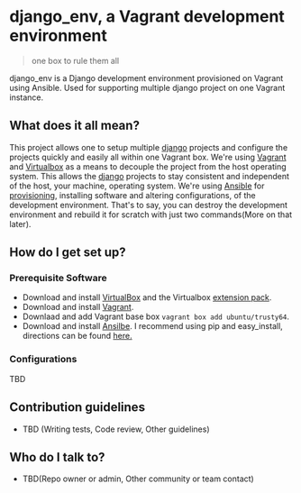 # django_env, a Vagrant development environment
> one box to rule them all

django_env is a Django development environment provisioned on Vagrant using Ansible. Used for supporting multiple django project on one Vagrant instance.

## What does it all mean? ###
This project allows one to setup multiple [django](https://www.djangoproject.com/) projects and configure the projects quickly and easily all within one Vagrant box. We're using [Vagrant](https://www.vagrantup.com/) and [Virtualbox](https://www.virtualbox.org) as a means to decouple the project from the host operating system. This allows the [django](https://www.djangoproject.com/) projects to stay consistent and independent of the host, your machine, operating system.
We're using [Ansible](http://www.ansible.com/about) for [provisioning](https://docs.vagrantup.com/v2/provisioning/index.html), installing software and altering configurations, of the development environment. That's to say, you can destroy the development environment and rebuild it for scratch with just two commands(More on that later).

## How do I get set up?
### Prerequisite Software
* Download and install [VirtualBox](https://www.virtualbox.org/wiki/Downloads) and the Virtualbox [extension pack](https://www.virtualbox.org/wiki/Downloads).
* Download and install [Vagrant](https://www.vagrantup.com/downloads.html).
* Downlaad and add Vagrant base box `vagrant box add ubuntu/trusty64`.
* Download and install [Ansilbe](http://docs.ansible.com/intro_installation.html). I recommend using pip and easy_install, directions can be found [here.](http://docs.ansible.com/intro_installation.html#latest-releases-via-pip)

### Configurations
TBD

## Contribution guidelines

* TBD (Writing tests, Code review, Other guidelines)

## Who do I talk to?

* TBD(Repo owner or admin, Other community or team contact)
